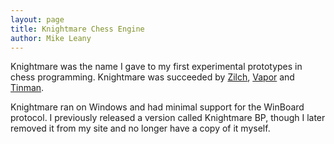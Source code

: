 ```yaml
---
layout: page
title: Knightmare Chess Engine
author: Mike Leany
---
```


Knightmare was the name I gave to my first experimental prototypes in chess programming. Knightmare was succeeded by [Zilch], [Vapor] and [Tinman].

Knightmare ran on Windows and had minimal support for the WinBoard protocol. I previously released a version called Knightmare BP, though I later removed it from my site and no longer have a copy of it myself.

[Zilch]: /zilch
[Vapor]: http://vapor.mikeleany.com/
[Tinman]: https://github.com/mikeleany/tinman